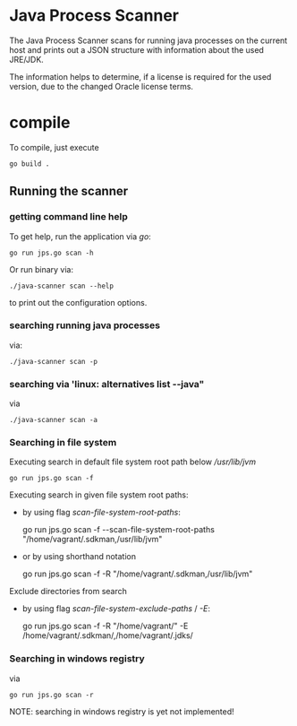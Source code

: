 # Java Process Scanner

The Java Process Scanner scans for running java processes on the current host and prints out a JSON structure
with information about the used JRE/JDK.

The information helps to determine, if a license is required for the used version, due to the changed Oracle
license terms.


# compile

To compile, just execute

    go build .

## Running the scanner

### getting command line help
To get help, run the application via _go_:

    go run jps.go scan -h

Or run binary via:

    ./java-scanner scan --help

to print out the configuration options.

### searching running java processes
via:

    ./java-scanner scan -p

### searching via 'linux: alternatives list --java"
via

    ./java-scanner scan -a

### Searching in file system

Executing search in default file system root path below _/usr/lib/jvm_

    go run jps.go scan -f

Executing search in given file system root paths:

- by using flag _scan-file-system-root-paths_:


    go run jps.go scan -f --scan-file-system-root-paths "/home/vagrant/.sdkman,/usr/lib/jvm"

- or by using shorthand notation

    go run jps.go scan -f -R "/home/vagrant/.sdkman,/usr/lib/jvm"

Exclude directories from search

- by using flag _scan-file-system-exclude-paths_ / _-E_:


    go run jps.go scan -f -R "/home/vagrant/" -E /home/vagrant/.sdkman/,/home/vagrant/.jdks/

### Searching in windows registry
via

    go run jps.go scan -r

NOTE: searching in windows registry is yet not implemented!